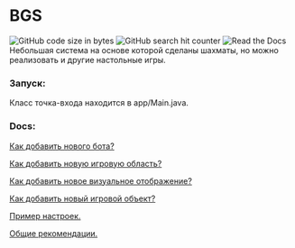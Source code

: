  # BGS 
 ![GitHub code size in bytes](https://img.shields.io/github/languages/code-size/bwormguy/chess)
 ![GitHub search hit counter](https://img.shields.io/github/search/bwormguy/chess/class)
 ![Read the Docs](https://img.shields.io/readthedocs/docs)  
 Небольшая система на основе которой сделаны шахматы, но можно реализовать и другие настольные игры.

 ### Запуск:

 Класс точка-входа находится в app/Main.java.  
    
 ### Docs: 
    
 [Как добавить нового бота?](docs/new_player.md) 

 [Как добавить новую игровую область?](docs/new_area.md) 

 [Как добавить новое визуальное отображение?](docs/new_visual.md) 
 
 [Как добавить новый игровой объект?](docs/new_player.md) 

 [Пример настроек.](docs/config_example.md) 
 
 [Общие рекомендации.](docs/general_recom.md)